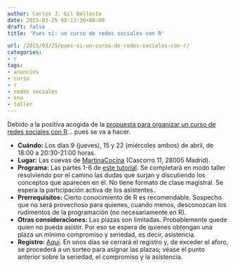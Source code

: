 ```yaml
---
author: Carlos J. Gil Bellosta
date: 2015-03-25 08:13:36+00:00
draft: false
title: 'Pues sí: un curso de redes sociales con R'

url: /2015/03/25/pues-si-un-curso-de-redes-sociales-con-r/
categories:
- r
tags:
- anuncios
- curso
- r
- redes sociales
- sna
- taller
---
```


Debido a la positiva acogida de la [propuesta para organizar un curso de redes sociales con R](http://www.datanalytics.com/2015/03/19/un-curso-de-redes-sociales-con-r/)... pues se va a hacer.

* **Cuándo:** Los días 9 (jueves), 15 y 22 (miércoles ambos) de abril, de 18:00 a 20:30-21:00 horas.
* **Lugar:** Las cuevas de [MartinaCocina](http://www.martinacocina.es) (Cascorro 11, 28005 Madrid).
* **Programa:** Las partes 1-6 de [este tutorial](http://sna.stanford.edu/rlabs.php). Se completará en modo taller resolviendo por el camino las dudas que surjan y discutiendo los conceptos que aparecen en él. No tiene formato de clase magistral. Se espera la participación activa de los asistentes.
* **Prerrequisitos:** Cierto conocimiento de R es recomendable. Sospecho que no será provechoso para quienes, cuando menos, desconozcan los rudimentos de la programación (no necesariamente en R).
* **Otras consideraciones:** Las plazas son limitadas. Probablemente quede quien no pueda asistir. Por eso se espera de quienes obtengan una plaza un mínimo compromiso y seriedad, es decir, asistencia.
* **Registro:** [Aquí](http://goo.gl/forms/O4mT3ifv09). En unos días se cerrará el registro y, de exceder el aforo, se procederá a un sorteo para asignar las plazas; véase el punto anterior sobre la seriedad, el compromiso y la asistencia.

